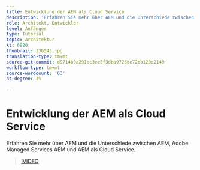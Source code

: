 ```yaml
---
title: Entwicklung der AEM als Cloud Service
description: 'Erfahren Sie mehr über AEM und die Unterschiede zwischen AEM, Adobe Managed Services AEM und AEM als Cloud Service. '
role: Architekt, Entwickler
level: Anfänger
type: Tutorial
topic: Architektur
kt: 6920
thumbnail: 330543.jpg
translation-type: tm+mt
source-git-commit: d9714b9a291ec3ee5f3dba9723de72bb120d2149
workflow-type: tm+mt
source-wordcount: '63'
ht-degree: 3%

---
```



# Entwicklung der AEM als Cloud Service

Erfahren Sie mehr über AEM und die Unterschiede zwischen AEM, Adobe Managed Services AEM und AEM als Cloud Service.

>[!VIDEO](https://video.tv.adobe.com/v/330543/?quality=12&learn=on)